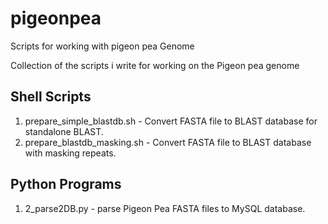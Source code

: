 # pigeonpea
Scripts for working with pigeon pea Genome

Collection of the scripts i write for working on the Pigeon pea genome

## Shell Scripts
1. prepare_simple_blastdb.sh - Convert FASTA file to BLAST database for standalone BLAST.
2. prepare_blastdb_masking.sh - Convert FASTA file to BLAST database with masking repeats.
## Python Programs
1. 2_parse2DB.py - parse Pigeon Pea FASTA files to MySQL database.
